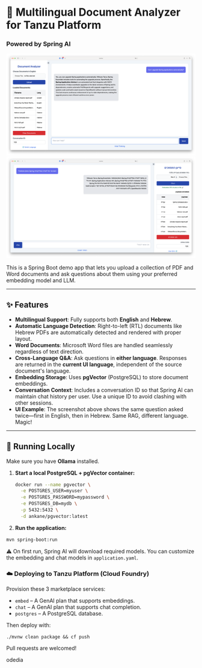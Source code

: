# 🧠 Multilingual Document Analyzer for Tanzu Platform  
### Powered by Spring AI

![PDF Analyzer (English)](screenshot-eng.png)
![PDF Analyzer (Hebrew)](screenshot-heb.png)

This is a Spring Boot demo app that lets you upload a collection of PDF and Word documents and ask questions about them using your preferred embedding model and LLM.

---

## ✨ Features

- **Multilingual Support**: Fully supports both **English** and **Hebrew**.
- **Automatic Language Detection**: Right-to-left (RTL) documents like Hebrew PDFs are automatically detected and rendered with proper layout.  
- **Word Documents**: Microsoft Word files are handled seamlessly regardless of text direction.
- **Cross-Language Q&A**: Ask questions in **either language**. Responses are returned in the **current UI language**, independent of the source document's language.
- **Embedding Storage**: Uses **pgVector** (PostgreSQL) to store document embeddings.
- **Conversation Context**: Includes a conversation ID so that Spring AI can maintain chat history per user. Use a unique ID to avoid clashing with other sessions.
- **UI Example**: The screenshot above shows the same question asked twice—first in English, then in Hebrew. Same RAG, different language. Magic!

---

## 🚀 Running Locally

Make sure you have **Ollama** installed.

1. **Start a local PostgreSQL + pgVector container:**

   ```bash
   docker run --name pgvector \
     -e POSTGRES_USER=myuser \
     -e POSTGRES_PASSWORD=mypassword \
     -e POSTGRES_DB=mydb \
     -p 5432:5432 \
     -d ankane/pgvector:latest

2. **Run the application:**

```bash
mvn spring-boot:run
```

⚠️ On first run, Spring AI will download required models. You can customize the embedding and chat models in `application.yaml`.

### ☁️ Deploying to Tanzu Platform (Cloud Foundry)
Provision these 3 marketplace services:

- `embed` – A GenAI plan that supports embeddings.
- `chat` – A GenAI plan that supports chat completion.
- `postgres` – A PostgreSQL database.

Then deploy with:

```
./mvnw clean package && cf push
```

Pull requests are welcomed!

odedia
